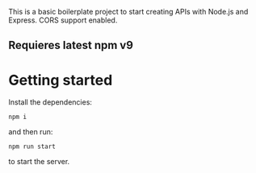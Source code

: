 This is a basic boilerplate project to start creating APIs with Node.js and Express. CORS support enabled.

## Requieres latest npm v9

# Getting started
Install the dependencies:
```
npm i
```
and then run:
```
npm run start
```
to start the server.
